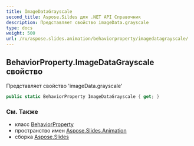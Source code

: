 ```yaml
---
title: ImageDataGrayscale
second_title: Aspose.Sildes для .NET API Справочник
description: Представляет свойство imageData.grayscale
type: docs
weight: 500
url: /ru/aspose.slides.animation/behaviorproperty/imagedatagrayscale/
---
```


## BehaviorProperty.ImageDataGrayscale свойство

Представляет свойство 'imageData.grayscale'

```csharp
public static BehaviorProperty ImageDataGrayscale { get; }
```

### См. Также

* класс [BehaviorProperty](../../behaviorproperty)
* пространство имен [Aspose.Slides.Animation](../../behaviorproperty)
* сборка [Aspose.Slides](../../../)

<!-- DO NOT EDIT: сгенерировано xmldocmd для Aspose.Slides.dll -->